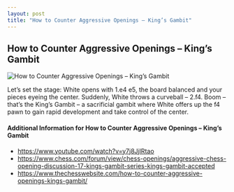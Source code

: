 ```yaml
---
layout: post
title: "How to Counter Aggressive Openings – King’s Gambit"
---
```


## How to Counter Aggressive Openings – King’s Gambit

![How to Counter Aggressive Openings – King’s Gambit](https://www.thechesswebsite.com/wp-content/uploads/2024/03/17723-1710488420742-thumbnail-1.webp)

Let’s set the stage: White opens with 1.e4 e5, the board balanced and your pieces eyeing the center. Suddenly, White throws a curveball – 2.f4. Boom – that’s the King’s Gambit – a sacrificial gambit where White offers up the f4 pawn to gain rapid development and take control of the center.


#### Additional Information for How to Counter Aggressive Openings – King’s Gambit

- https://www.youtube.com/watch?v=y7j8JjlRtao
- https://www.chess.com/forum/view/chess-openings/aggressive-chess-opening-discussion-17-kings-gambit-series-kings-gambit-accepted
- https://www.thechesswebsite.com/how-to-counter-aggressive-openings-kings-gambit/
